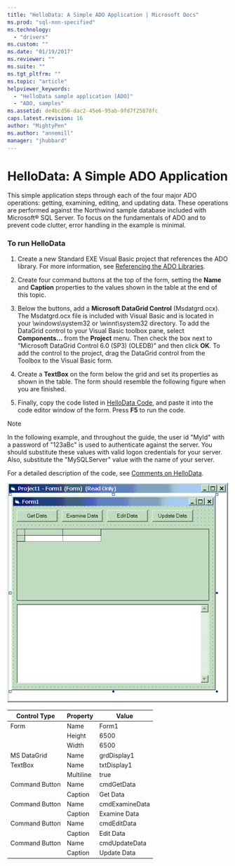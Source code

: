 ```yaml
---
title: "HelloData: A Simple ADO Application | Microsoft Docs"
ms.prod: "sql-non-specified"
ms.technology:
  - "drivers"
ms.custom: ""
ms.date: "01/19/2017"
ms.reviewer: ""
ms.suite: ""
ms.tgt_pltfrm: ""
ms.topic: "article"
helpviewer_keywords: 
  - "HelloData sample application [ADO]"
  - "ADO, samples"
ms.assetid: de4bcd56-dac2-45e6-95ab-9fd7f25878fc
caps.latest.revision: 16
author: "MightyPen"
ms.author: "annemill"
manager: "jhubbard"
---
```

# HelloData: A Simple ADO Application
This simple application steps through each of the four major ADO operations: getting, examining, editing, and updating data. These operations are performed against the Northwind sample database included with Microsoft® SQL Server. To focus on the fundamentals of ADO and to prevent code clutter, error handling in the example is minimal.  
  
### To run HelloData  
  
1.  Create a new Standard EXE Visual Basic project that references the ADO library. For more information, see [Referencing the ADO Libraries](../../../ado/guide/referencing-the-ado-libraries.md).  
  
2.  Create four command buttons at the top of the form, setting the **Name** and **Caption** properties to the values shown in the table at the end of this topic.  
  
3.  Below the buttons, add a **Microsoft DataGrid Control** (Msdatgrd.ocx). The Msdatgrd.ocx file is included with Visual Basic and is located in your \windows\system32 or \winnt\system32 directory. To add the DataGrid control to your Visual Basic toolbox pane, select **Components...** from the **Project** menu. Then check the box next to "Microsoft DataGrid Control 6.0 (SP3) (OLEDB)" and then click **OK**. To add the control to the project, drag the DataGrid control from the Toolbox to the Visual Basic form.  
  
4.  Create a **TextBox** on the form below the grid and set its properties as shown in the table. The form should resemble the following figure when you are finished.  
  
5.  Finally, copy the code listed in [HelloData Code](../../../ado/guide/data/hellodata-code.md), and paste it into the code editor window of the form. Press **F5** to run the code.  
  
> [!NOTE]
>  In the following example, and throughout the guide, the user id "MyId" with a password of "123aBc" is used to authenticate against the server. You should substitute these values with valid logon credentials for your server. Also, substitute the "MySQLServer" value with the name of your server.  
  
 For a detailed description of the code, see [Comments on HelloData](../../../ado/guide/data/comments-on-hellodata.md).  
  
 ![Shows Form1 for the HelloData VB application](../../../ado/guide/data/media/hellodata.gif "HelloData")  
  
|Control Type|Property|Value|  
|------------------|--------------|-----------|  
|Form|Name|Form1|  
||Height|6500|  
||Width|6500|  
|MS DataGrid|Name|grdDisplay1|  
|TextBox|Name|txtDisplay1|  
||Multiline|true|  
|Command Button|Name|cmdGetData|  
||Caption|Get Data|  
|Command Button|Name|cmdExamineData|  
||Caption|Examine Data|  
|Command Button|Name|cmdEditData|  
||Caption|Edit Data|  
|Command Button|Name|cmdUpdateData|  
||Caption|Update Data|